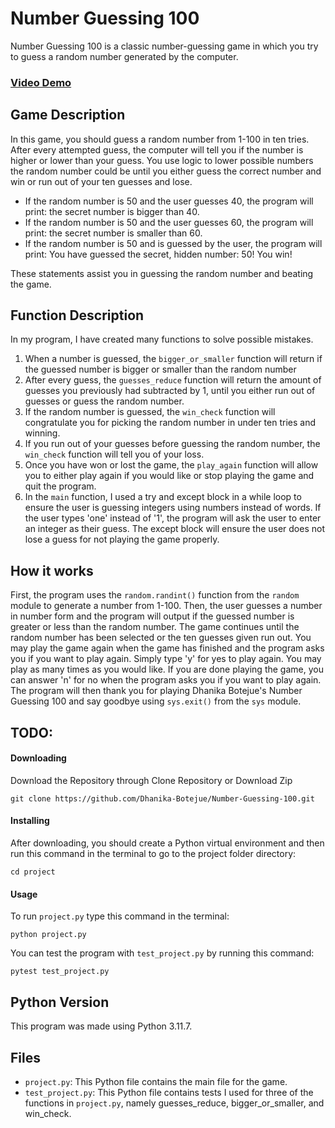 # Number Guessing 100
Number Guessing 100 is a classic number-guessing game in which you try to guess a random number generated by the computer.

### [Video Demo](https://www.youtube.com/watch?v=4MMj0ekMcdw)

## Game Description
In this game, you should guess a random number from 1-100 in ten tries. After every attempted guess, the computer will tell you if the number is higher or lower than your guess. You use logic to lower possible numbers the random number could be until you either guess the correct number and win or run out of your ten guesses and lose.

- If the random number is 50 and the user guesses 40, the program will print: the secret number is bigger than 40.
- If the random number is 50 and the user guesses 60, the program will print: the secret number is smaller than 60.
- If the random number is 50 and is guessed by the user, the program will print: You have guessed the secret, hidden number: 50! You win!

These statements assist you in guessing the random number and beating the game.

## Function Description
In my program, I have created many functions to solve possible mistakes.

1. When a number is guessed, the `bigger_or_smaller` function will return if the guessed number is bigger or smaller than the random number
2. After every guess, the `guesses_reduce` function will return the amount of guesses you previously had subtracted by 1, until you either run out of guesses or guess the random number.
3. If the random number is guessed, the `win_check` function will congratulate you for picking the random number in under ten tries and winning.
4. If you run out of your guesses before guessing the random number, the `win_check` function will tell you of your loss.
5. Once you have won or lost the game, the `play_again` function will allow you to either play again if you would like or stop playing the game and quit the program.
6. In the `main` function, I used a try and except block in a while loop to ensure the user is guessing integers using numbers instead of words. If the user types 'one' instead of '1', the program will ask the user to enter an integer as their guess. The except block will ensure the user does not lose a guess for not playing the game properly.


## How it works
First, the program uses the `random.randint()` function from the `random` module to generate a number from 1-100. Then, the user guesses a number in number form and the program will output if the guessed number is greater or less than the random number. The game continues until the random number has been selected or the ten guesses given run out. You may play the game again when the game has finished and the program asks you if you want to play again. Simply type 'y' for yes to play again. You may play as many times as you would like. If you are done playing the game, you can answer 'n' for no when the program asks you if you want to play again. The program will then thank you for playing Dhanika Botejue's Number Guessing 100 and say goodbye using `sys.exit()` from the `sys` module.

## TODO:

#### Downloading
Download the Repository through Clone Repository or Download Zip
```
git clone https://github.com/Dhanika-Botejue/Number-Guessing-100.git
```
#### Installing
After downloading, you should create a Python virtual environment and then run this command in the terminal to go to the project folder directory:
```
cd project
```

#### Usage
To run `project.py` type this command in the terminal:

```
python project.py
```
You can test the program with `test_project.py` by running this command:
```
pytest test_project.py
```

## Python Version
This program was made using Python 3.11.7.

## Files
- `project.py`: This Python file contains the main file for the game.
- `test_project.py`: This Python file contains tests I used for three of the functions in `project.py`, namely guesses_reduce, bigger_or_smaller, and win_check.









